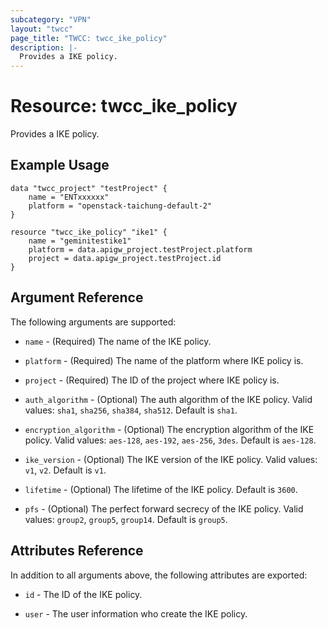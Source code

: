 ```yaml
---
subcategory: "VPN"
layout: "twcc"
page_title: "TWCC: twcc_ike_policy"
description: |-
  Provides a IKE policy.
---
```


# Resource: twcc_ike_policy

Provides a IKE policy.

## Example Usage

```hcl
data "twcc_project" "testProject" {
    name = "ENTxxxxxx"
    platform = "openstack-taichung-default-2"
}

resource "twcc_ike_policy" "ike1" {
    name = "geminitestike1"
    platform = data.apigw_project.testProject.platform
    project = data.apigw_project.testProject.id
}
```

## Argument Reference

The following arguments are supported:

* `name` - (Required) The name of the IKE policy.

* `platform` - (Required) The name of the platform where IKE policy is.

* `project` - (Required) The ID of the project where IKE policy is.

* `auth_algorithm` - (Optional) The auth algorithm of the IKE policy. Valid values: `sha1`, `sha256`, `sha384`, `sha512`. Default is `sha1`.

* `encryption_algorithm` - (Optional) The encryption algorithm of the IKE policy. Valid values: `aes-128`, `aes-192`, `aes-256`, `3des`. Default is `aes-128`.

* `ike_version` - (Optional) The IKE version of the IKE policy. Valid values: `v1`, `v2`. Default is `v1`.

* `lifetime` - (Optional) The lifetime of the IKE policy. Default is `3600`.

* `pfs` - (Optional) The perfect forward secrecy of the IKE policy. Valid values: `group2`, `group5`, `group14`. Default is `group5`.

## Attributes Reference

In addition to all arguments above, the following attributes are exported:

* `id` - The ID of the IKE policy.

* `user` - The user information who create the IKE policy.
